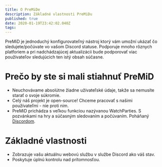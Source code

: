 ```yaml
---
title: O PreMiDe
description: Základné vlastnosti PreMiDu
published: true
date: 2020-01-19T23:42:02.040Z
tags:
---
```


PreMiD je jednoduchý konfigurovateľný nástroj ktorý vám umožní ukázať čo sledujete/počúvate vo vašom Discord statuse. Podporuje mnoho rôznych platforiem a pri nadchádzajúcej aktualizácii bude podporovať viac používateľov sledujúcich ten istý obsah súčasne.

# Prečo by ste si mali stiahnuť PreMiD
- Neuchovávame absolútne žiadne užívateľské údaje, takže sa nemusíte starať o svoje súkromie.
- Celý náš projekt je open-source! Chceme pracovať s našimi používateľmi - nie proti nim.
- PreMiD prichádza s veľkou funkciou nazývanou WatchParties. S pozvánkami na hry a súčasným sledovaním a počúvaním. Poháňaný [Discordom](https://discordapp.com/).

# Základné vlastnosti
- Zobrazuje vašu aktuálnu webovú službu v službe Discord ako váš stav.
- Poskytuje úplnú kontrolu nad prítomnosťou.